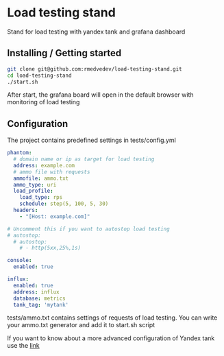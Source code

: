 # Load testing stand

Stand for load testing with yandex tank and grafana dashboard

## Installing / Getting started

```bash
git clone git@github.com:rmedvedev/load-testing-stand.git
cd load-testing-stand
./start.sh
```
After start, the grafana board will open in the default browser with monitoring of load testing

## Configuration

The project contains predefined settings in tests/config.yml

```yaml
phantom:
  # domain name or ip as target for load testing
  address: example.com
  # ammo file with requests
  ammofile: ammo.txt
  ammo_type: uri
  load_profile:
    load_type: rps
    schedule: step(5, 100, 5, 30)
  headers:
    - "[Host: example.com]"

# Uncomment this if you want to autostop load testing
# autostop:    
  # autostop: 
    # - http(5xx,25%,1s)  

console:
  enabled: true

influx:
  enabled: true
  address: influx
  database: metrics
  tank_tag: 'mytank'
```
tests/ammo.txt contains settings of requests of load testing. You can write your ammo.txt generator and add it to start.sh script

If you want to know about a more advanced configuration of Yandex tank use the [link](https://yandextank.readthedocs.io/en/latest/config_reference.html)
